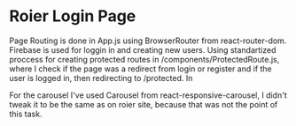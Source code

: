 # Roier Login Page

Page Routing is done in App.js using BrowserRouter from react-router-dom.
Firebase is used for loggin in and creating new users.
Using standartized proccess for creating protected routes in /components/ProtectedRoute.js, where I check if the page was a redirect from login or register and if the user is logged in, then redirecting to /protected.
In 

For the carousel I've used Carousel from react-responsive-carousel, I didn't tweak it to be the same as on roier site, because that was not the point of this task.
